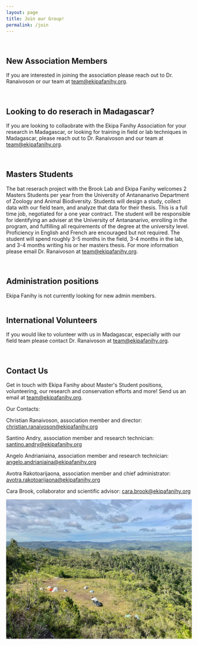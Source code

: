 ```yaml
---
layout: page
title: Join our Group!
permalink: /join
---
```


<div style="clear:both;">&nbsp;</div>

<h2>New Association Members</h2>

If you are interested in joining the association please reach out to Dr. Ranaivoson or our team at <team@ekipafanihy.org>.

<div style="clear:both;">&nbsp;</div>

<h2>Looking to do reserach in Madagascar?</h2>

If you are looking to collaobrate with the Ekipa Fanihy Association for your research in Madagascar, or looking for training in field or lab techniques in Madagascar, please reach out to Dr. Ranaivoson and our team at <team@ekipafanihy.org>.


<div style="clear:both;">&nbsp;</div>

<h2>Masters Students</h2>

The bat reserach project with the Brook Lab and Ekipa Fanihy welcomes 2 Masters Students per year from the University of Antananarivo Department of Zoology and Animal Biodiversity. Students will design a study, collect data with our field team, and analyze that data for their thesis. This is a full time job, negotiated for a one year contract. The student will be responsible for identifying an adviser at the University of Antananarivo, enrolling in the program, and fulfilling all requirements of the degree at the university level. Proficiency in English and French are encouraged but not required. The student will spend roughly 3-5 months in the field, 3-4 months in the lab, and 3-4 months writing his or her masters thesis. For more information please email Dr. Ranaivoson at <team@ekipafanihy.org>.

<div style="clear:both;">&nbsp;</div>

<h2>Administration positions</h2>
Ekipa Fanihy is not currently looking for new admin members.

<div style="clear:both;">&nbsp;</div>

<h2>International Volunteers</h2>

If you would like to volunteer with us in Madagascar, especially with our field team please contact Dr. Ranaivoson at <team@ekipafanihy.org>.

<div style="clear:both;">&nbsp;</div>

<h2>Contact Us</h2>

Get in touch with Ekipa Fanihy about Master's Student positions, volunteering, our research and conservation efforts and more! Send us an email at <team@ekipafanihy.org>.

Our Contacts:

Christian Ranaivoson, association member and director: <christian.ranaivoson@ekipafanihy.org>

Santino Andry, association member and research technician: <santino.andry@ekipafanihy.org>

Angelo Andrianiaina, association member and research technician: <angelo.andrianiaina@ekipafanihy.org>

Avotra Rakotoarijaona, association member and chief administrator: <avotra.rakotoarijaona@ekipafanihy.org>

Cara Brook, collaborator and scientific advisor: <cara.brook@ekipafanihy.org>

<img src="/assets/Maromizaha camp.jpg" class="camp" />
